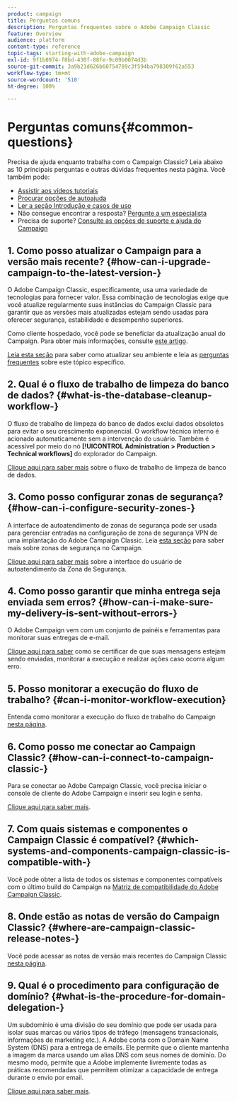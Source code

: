 ```yaml
---
product: campaign
title: Perguntas comuns
description: Perguntas frequentes sobre o Adobe Campaign Classic
feature: Overview
audience: platform
content-type: reference
topic-tags: starting-with-adobe-campaign
exl-id: 9f1b0974-f8bd-430f-88fe-9c09b0074d3b
source-git-commit: 3a9b21d626b60754789c3f594ba798309f62a553
workflow-type: tm+mt
source-wordcount: '510'
ht-degree: 100%

---
```


# Perguntas comuns{#common-questions}



Precisa de ajuda enquanto trabalha com o Campaign Classic? Leia abaixo as 10 principais perguntas e outras dúvidas frequentes nesta página. Você também pode:

* [Assistir aos vídeos tutoriais](https://experienceleague.adobe.com/docs/campaign-classic-learn/tutorials/overview.html?lang=pt-BR)
* [Procurar opções de autoajuda](../../platform/using/tutorials.md#how-to-videos)
* [Ler a seção Introdução e casos de uso](../../platform/using/tutorials.md#step-by-step-guides)
* Não consegue encontrar a resposta? [Pergunte a um especialista](https://experienceleaguecommunities.adobe.com/t5/adobe-campaign-classic/ct-p/adobe-campaign-classic-community)
* Precisa de suporte? [Consulte as opções de suporte e ajuda do Campaign](../../support.md)

## 1. Como posso atualizar o Campaign para a versão mais recente? {#how-can-i-upgrade-campaign-to-the-latest-version-}

O Adobe Campaign Classic, especificamente, usa uma variedade de tecnologias para fornecer valor. Essa combinação de tecnologias exige que você atualize regularmente suas instâncias do Campaign Classic para garantir que as versões mais atualizadas estejam sendo usadas para oferecer segurança, estabilidade e desempenho superiores.

Como cliente hospedado, você pode se beneficiar da atualização anual do Campaign. Para obter mais informações, consulte [este artigo](../../rn/using/rn-overview.md#yearly-upgrade).

[Leia esta seção](../../production/using/build-upgrade.md) para saber como atualizar seu ambiente e leia as [perguntas frequentes](../../platform/using/faq-build-upgrade.md) sobre este tópico específico.

## 2. Qual é o fluxo de trabalho de limpeza do banco de dados? {#what-is-the-database-cleanup-workflow-}

O fluxo de trabalho de limpeza do banco de dados exclui dados obsoletos para evitar o seu crescimento exponencial. O workflow técnico interno é acionado automaticamente sem a intervenção do usuário. Também é acessível por meio do nó **[!UICONTROL Administration > Production > Technical workflows]** do explorador do Campaign.

[Clique aqui para saber mais](../../production/using/database-cleanup-workflow.md) sobre o fluxo de trabalho de limpeza de banco de dados.

## 3. Como posso configurar zonas de segurança? {#how-can-i-configure-security-zones-}

A interface de autoatendimento de zonas de segurança pode ser usada para gerenciar entradas na configuração de zona de segurança VPN de uma implantação do Adobe Campaign Classic. Leia [esta seção](../../installation/using/security-zones.md) para saber mais sobre zonas de segurança no Campaign.

[Clique aqui para saber mais](https://experienceleague.adobe.com/docs/campaign-classic/using/installing-campaign-classic/additional-configurations/security-zones.html?lang=pt-BR#installing-campaign-classic) sobre a interface do usuário de autoatendimento da Zona de Segurança.

## 4. Como posso garantir que minha entrega seja enviada sem erros? {#how-can-i-make-sure-my-delivery-is-sent-without-errors-}

O Adobe Campaign vem com um conjunto de painéis e ferramentas para monitorar suas entregas de e-mail.

[Clique aqui para saber](../../delivery/using/about-delivery-monitoring.md) como se certificar de que suas mensagens estejam sendo enviadas, monitorar a execução e realizar ações caso ocorra algum erro.

## 5. Posso monitorar a execução do fluxo de trabalho? {#can-i-monitor-workflow-execution}

Entenda como monitorar a execução do fluxo de trabalho do Campaign [nesta página](../../workflow/using/starting-a-workflow.md).

## 6. Como posso me conectar ao Campaign Classic? {#how-can-i-connect-to-campaign-classic-}

Para se conectar ao Adobe Campaign Classic, você precisa iniciar o console de cliente do Adobe Campaign e inserir seu login e senha.

[Clique aqui para saber mais](../../platform/using/launching-adobe-campaign.md).

## 7. Com quais sistemas e componentes o Campaign Classic é compatível? {#which-systems-and-components-campaign-classic-is-compatible-with-}

Você pode obter a lista de todos os sistemas e componentes compatíveis com o último build do Campaign na [Matriz de compatibilidade do Adobe Campaign Classic](../../rn/using/compatibility-matrix.md).

## 8. Onde estão as notas de versão do Campaign Classic? {#where-are-campaign-classic-release-notes-}

Você pode acessar as notas de versão mais recentes do Campaign Classic [nesta página](../../rn/using/latest-release.md).

## 9. Qual é o procedimento para configuração de domínio? {#what-is-the-procedure-for-domain-delegation-}

Um subdomínio é uma divisão do seu domínio que pode ser usada para isolar suas marcas ou vários tipos de tráfego (mensagens transacionais, informações de marketing etc.).
A Adobe conta com o Domain Name System (DNS) para a entrega de emails. Ele permite que o cliente mantenha a imagem da marca usando um alias DNS com seus nomes de domínio. Do mesmo modo, permite que a Adobe implemente livremente todas as práticas recomendadas que permitem otimizar a capacidade de entrega durante o envio por email.

[Clique aqui para saber mais](https://experienceleague.adobe.com/docs/control-panel/using/subdomains-and-certificates/setting-up-new-subdomain.html?lang=pt-BR).
